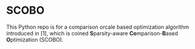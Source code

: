 # SCOBO


This Python repo is for a comparison orcale based optimization algorithm introduced in [1], which is coined **S**parsity-aware **Co**mparison-**B**ased **O**ptimization (SCOBO).
